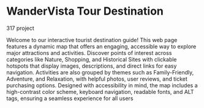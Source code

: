 # WanderVista Tour Destination
317 project 

Welcome to our interactive tourist destination guide! This web page features a dynamic map that offers an engaging, accessible way to explore major attractions and activities. Discover points of interest across categories like Nature, Shopping, and Historical Sites with clickable hotspots that display images, descriptions, and direct links for easy navigation. Activities are also grouped by themes such as Family-Friendly, Adventure, and Relaxation, with helpful photos, user reviews, and ticket purchasing options. Designed with accessibility in mind, the map includes a high-contrast color scheme, keyboard navigation, readable fonts, and ALT tags, ensuring a seamless experience for all users
